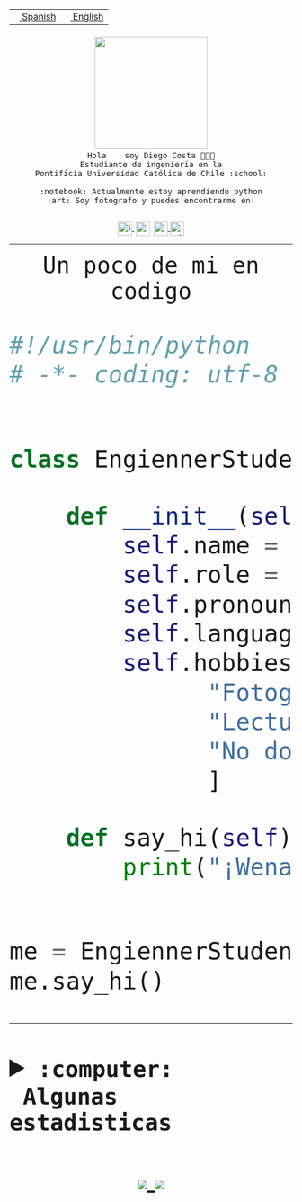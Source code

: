 <table border="0"  align="right">
 <tr><td><a href="README.md"><img src="https://upload.wikimedia.org/wikipedia/commons/thumb/8/89/Bandera_de_Espa%C3%B1a.svg/1200px-Bandera_de_Espa%C3%B1a.svg.png" height="10"> Spanish</a></td>
 <td><a href="README.en.md"><img src="https://upload.wikimedia.org/wikipedia/commons/a/a4/Flag_of_the_United_States.svg" height="10"> English</a></td></tr>
</table><br><br><br>


<p align="center">
  <img src="https://github.com/diegocostares/diegocostares/blob/main/Images/aaa2.gif?raw=true" width="200px">
  <br><samp>
    Hola <img src="https://media.giphy.com/media/hvRJCLFzcasrR4ia7z/giphy.gif" width="16px"> soy Diego Costa 👨🏻‍💻<br>
    Estudiante de ingeniería en la <br>
    Pontificia Universidad Católica de Chile :school:<br>
  <br>
    :notebook: Actualmente estoy aprendiendo python <br>
    :art: Soy fotografo y puedes encontrarme en: <br>
  <br></samp>
  
</p>

<p align="center">
   <a href="https://instagram.com/diegocosta_no" target="blank">
    <img 
    align="center" src="https://cdn.jsdelivr.net/npm/simple-icons@3.0.1/icons/instagram.svg" alt="instagram" height="25px" width="25px" />
  </a>
  <a style="border: 3px solid; color: white;"href="https://t.me/diegocosta_no" target="blank">
  <img
  align="center" alt="Telegram" width="25px" src="https://icons-for-free.com/iconfiles/png/512/Telegram-1324888767380505522.png" />
</a>
<a href="https://api.whatsapp.com/send?phone=56971897835&text=Hola!" target="blank">
  <img
  align="center" alt="wtsp" width="25px" src="https://img.icons8.com/pastel-glyph/2x/whatsapp--v2.png" />
</a>
<a href="https://www.linkedin.com/in/diego-costa-786249213/" target="blank">
  <img
  align="center" alt="wtsp" width="25px" src="https://img.icons8.com/metro/452/linkedin.png" />
</a>

  </a>
</p>

---


<p align="center"><font size="25"><samp>Un poco de mi en codigo</samp></front></p>


```python
#!/usr/bin/python
# -*- coding: utf-8 -*-


class EngiennerStudent:

    def __init__(self):
        self.name = "Diego Costa"
        self.role = "Estudiante"
        self.pronouns = "he/him"
        self.language_spoken = ["es_CL", "en_US"]
        self.hobbies = [
              "Fotografia",
              "Lectura",
              "No dormir",
              ]

    def say_hi(self):
        print("¡Wena mundo!")


me = EngiennerStudent()
me.say_hi()
```
---
<details>
  <summary><b><samp>:computer: &nbsp;Algunas estadisticas</samp></b></summary>
  <br/></p>

<!--START_SECTION:waka-->
![Code Time](http://img.shields.io/badge/Code%20Time-308%20hrs%2057%20mins-blue)

**Soy nocturno 🦉** 

```text
🌞 Mañana     3 commits      ░░░░░░░░░░░░░░░░░░░░░░░░░   2.4% 
🌆 Día        41 commits     ████████░░░░░░░░░░░░░░░░░   32.8% 
🌃 Tarde      32 commits     ██████░░░░░░░░░░░░░░░░░░░   25.6% 
🌙 Noche      49 commits     █████████░░░░░░░░░░░░░░░░   39.2%

```
📅 **Soy más productivo los Miércoles** 

```text
Lunes        8 commits      █░░░░░░░░░░░░░░░░░░░░░░░░   6.4% 
Martes       1 commits      ░░░░░░░░░░░░░░░░░░░░░░░░░   0.8% 
Miércoles    77 commits     ███████████████░░░░░░░░░░   61.6% 
Jueves       2 commits      ░░░░░░░░░░░░░░░░░░░░░░░░░   1.6% 
Viernes      1 commits      ░░░░░░░░░░░░░░░░░░░░░░░░░   0.8% 
Sábado       16 commits     ███░░░░░░░░░░░░░░░░░░░░░░   12.8% 
Domingo      20 commits     ████░░░░░░░░░░░░░░░░░░░░░   16.0%

```


📊 **Esta semana me dediqué a** 

```text
🐱‍💻 Proyectos: 
T0                       16 hrs 24 mins      ██████████████░░░░░░░░░░░   57.95% 
Ing_Software             5 hrs 41 mins       █████░░░░░░░░░░░░░░░░░░░░   20.07% 
Unknown Project          4 hrs 46 mins       ████░░░░░░░░░░░░░░░░░░░░░   16.84% 
T0-2020-2-DquezadaO      1 hr 21 mins        █░░░░░░░░░░░░░░░░░░░░░░░░   4.79% 
G74_BDD                  5 mins              ░░░░░░░░░░░░░░░░░░░░░░░░░   0.34%

```


 Last Updated on 29/03/2022 01:51:05 UTC
<!--END_SECTION:waka-->
  
  

 <p align="center"> <img src="https://github-readme-stats.vercel.app/api?username=diegocostares&show_icons=true&theme=ayu-mirage" alt="abhisheknaiidu" /></p>
 
</details>

<p align=center>
  <a href="https://github.com/diegocostares">
    <img src="https://badges.pufler.dev/visits/diegocostares/diegocostares?style=flat-square&color=black&logo=github">
  </a>
  <a href="https://github.com/diegocostares?tab=repositories">
    <img src="https://badges.pufler.dev/repos/diegocostares?style=flat-square&color=black&logo=github">
  </a>
</p>
